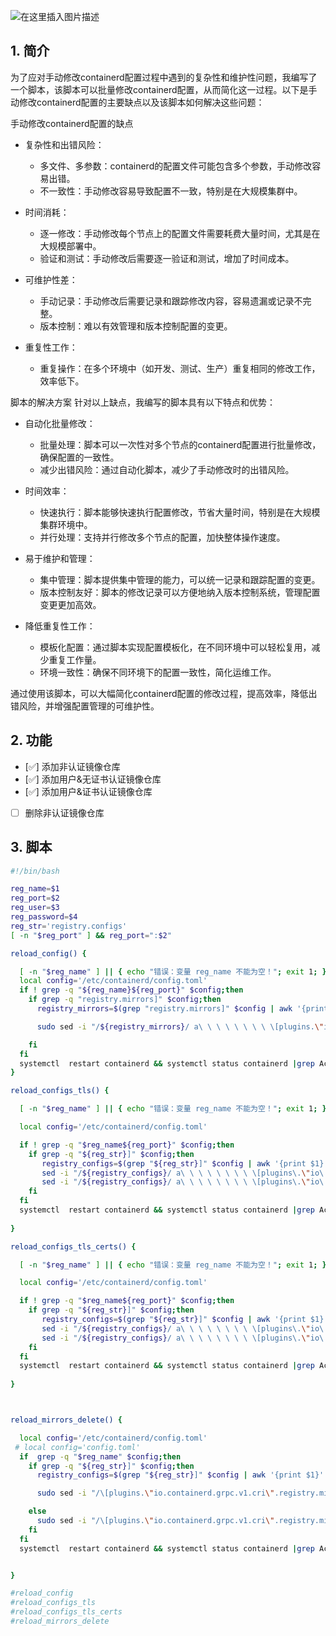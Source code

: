 
![在这里插入图片描述](https://i-blog.csdnimg.cn/blog_migrate/8e64e87868aeeea7e594929a427a9a60.jpeg#pic_center)

## 1. 简介

为了应对手动修改containerd配置过程中遇到的复杂性和维护性问题，我编写了一个脚本，该脚本可以批量修改containerd配置，从而简化这一过程。以下是手动修改containerd配置的主要缺点以及该脚本如何解决这些问题：

手动修改containerd配置的缺点

- 复杂性和出错风险：

  - 多文件、多参数：containerd的配置文件可能包含多个参数，手动修改容易出错。
  - 不一致性：手动修改容易导致配置不一致，特别是在大规模集群中。

- 时间消耗：

  - 逐一修改：手动修改每个节点上的配置文件需要耗费大量时间，尤其是在大规模部署中。
  - 验证和测试：手动修改后需要逐一验证和测试，增加了时间成本。

- 可维护性差：

  - 手动记录：手动修改后需要记录和跟踪修改内容，容易遗漏或记录不完整。
  - 版本控制：难以有效管理和版本控制配置的变更。

- 重复性工作：

  - 重复操作：在多个环境中（如开发、测试、生产）重复相同的修改工作，效率低下。

脚本的解决方案
针对以上缺点，我编写的脚本具有以下特点和优势：

- 自动化批量修改：

  - 批量处理：脚本可以一次性对多个节点的containerd配置进行批量修改，确保配置的一致性。
  - 减少出错风险：通过自动化脚本，减少了手动修改时的出错风险。

- 时间效率：

  - 快速执行：脚本能够快速执行配置修改，节省大量时间，特别是在大规模集群环境中。
  - 并行处理：支持并行修改多个节点的配置，加快整体操作速度。

- 易于维护和管理：

  - 集中管理：脚本提供集中管理的能力，可以统一记录和跟踪配置的变更。
  - 版本控制友好：脚本的修改记录可以方便地纳入版本控制系统，管理配置变更更加高效。

- 降低重复性工作：

  - 模板化配置：通过脚本实现配置模板化，在不同环境中可以轻松复用，减少重复工作量。
  - 环境一致性：确保不同环境下的配置一致性，简化运维工作。

通过使用该脚本，可以大幅简化containerd配置的修改过程，提高效率，降低出错风险，并增强配置管理的可维护性。


## 2. 功能

 - [✅] 添加非认证镜像仓库
 - [✅] 添加用户&无证书认证镜像仓库
 - [✅] 添加用户&证书认证镜像仓库
 - [ ] 删除非认证镜像仓库


## 3. 脚本


```bash
#!/bin/bash

reg_name=$1
reg_port=$2
reg_user=$3
reg_password=$4
reg_str='registry.configs'
[ -n "$reg_port" ] && reg_port=":$2"

reload_config() {

  [ -n "$reg_name" ] || { echo "错误：变量 reg_name 不能为空！"; exit 1; }
  local config='/etc/containerd/config.toml'
  if ! grep -q "${reg_name}${reg_port}" $config;then
    if grep -q "registry.mirrors]" $config;then
      registry_mirrors=$(grep "registry.mirrors]" $config | awk '{print $1}' |  sed 's/\[/\\\[/g;s/\]/\\\]/g;s/\./\\\./g;s/\"/\\\"/g' )

      sudo sed -i "/${registry_mirrors}/ a\ \ \ \ \ \ \ \ \[plugins.\"io.containerd.grpc.v1.cri\".registry.mirrors.\"${reg_name}${reg_port}\"]\n\ \ \ \ \ \ \ \ \ \ endpoint = [\"http://${reg_name}${reg_port}\"]" $config

    fi
  fi
  systemctl  restart containerd && systemctl status containerd |grep Active
}

reload_configs_tls() {

  [ -n "$reg_name" ] || { echo "错误：变量 reg_name 不能为空！"; exit 1; }

  local config='/etc/containerd/config.toml'

  if ! grep -q "$reg_name${reg_port}" $config;then
    if grep -q "${reg_str}]" $config;then
       registry_configs=$(grep "${reg_str}]" $config | awk '{print $1}' |  sed 's/\[/\\\[/g;s/\]/\\\]/g;s/\./\\\./g;s/\"/\\\"/g' )
       sed -i "/${registry_configs}/ a\ \ \ \ \ \ \ \ \[plugins\.\"io\.containerd\.grpc\.v1\.cri\".${reg_str}.\"${reg_name}${reg_port}\".tls\]\n\ \ \ \ \ \ \ \ \ \ insecure_skip_verify\ =\ true\n" $config
       sed -i "/${registry_configs}/ a\ \ \ \ \ \ \ \ \[plugins\.\"io\.containerd\.grpc\.v1\.cri\".${reg_str}.\"${reg_name}${reg_port}\".auth\]\n\ \ \ \ \ \ \ \ \ \ username\ =\ \"${reg_user}\"\n\ \ \ \ \ \     password\ =\ \"${reg_password}\"" $config
    fi
  fi
  systemctl  restart containerd && systemctl status containerd |grep Active
 
}

reload_configs_tls_certs() {

  [ -n "$reg_name" ] || { echo "错误：变量 reg_name 不能为空！"; exit 1; }

  local config='/etc/containerd/config.toml'

  if ! grep -q "$reg_name${reg_port}" $config;then
    if grep -q "${reg_str}]" $config;then
       registry_configs=$(grep "${reg_str}]" $config | awk '{print $1}' |  sed 's/\[/\\\[/g;s/\]/\\\]/g;s/\./\\\./g;s/\"/\\\"/g' )
       sed -i "/${registry_configs}/ a\ \ \ \ \ \ \ \ \[plugins\.\"io\.containerd\.grpc\.v1\.cri\".${reg_str}.\"${reg_name}${reg_port}\".tls\]\n\ \ \ \ \ \ \ \ \ \ insecure_skip_verify\ =\ true\n\ \ \ \ \ \     ca_file\ =\ \"\/etc\/docker\/certs.d\/${reg_name}${reg_port}\/${reg_name}.crt\"" $config
       sed -i "/${registry_configs}/ a\ \ \ \ \ \ \ \ \[plugins\.\"io\.containerd\.grpc\.v1\.cri\".${reg_str}.\"${reg_name}${reg_port}\".auth\]\n\ \ \ \ \ \ \ \ \ \ username\ =\ \"${reg_user}\"\n\ \ \ \ \ \     password\ =\ \"${reg_password}\"" $config
    fi
  fi
  systemctl  restart containerd && systemctl status containerd |grep Active
 
}



reload_mirrors_delete() {

  local config='/etc/containerd/config.toml'
 # local config='config.toml'
  if  grep -q "$reg_name" $config;then
    if grep -q "${reg_str}]" $config;then
      registry_configs=$(grep "${reg_str}]" $config | awk '{print $1}' |  sed 's/\[/\\\[/g;s/\]/\\\]/g;s/\./\\\./g;s/\"/\\\"/g' )

      sudo sed -i "/\[plugins.\"io.containerd.grpc.v1.cri\".registry.mirrors.\"${reg_name}:${reg_port}\"\]/d;/endpoint\ \=\ \[\"http:\/\/${reg_name}:${reg_port}\"\]/d" $config

    else
      sudo sed -i "/\[plugins.\"io.containerd.grpc.v1.cri\".registry.mirrors.\"${reg_name}:${reg_port}\"\]/d;/endpoint\ \=\ \[\"http:\/\/${reg_name}:${reg_port}\"\]/d" $config
    fi
  fi
  systemctl  restart containerd && systemctl status containerd |grep Active


}

#reload_config
#reload_configs_tls
#reload_configs_tls_certs
#reload_mirrors_delete
```

